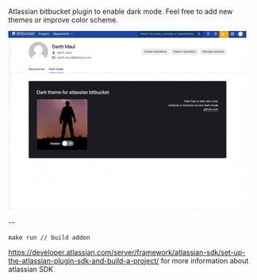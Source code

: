 Atlassian bitbucket plugin to enable dark mode.
Feel free to add new themes or improve color scheme.

<img src="promo/promo1-min.gif" width="480">

--

    make run // build addon

https://developer.atlassian.com/server/framework/atlassian-sdk/set-up-the-atlassian-plugin-sdk-and-build-a-project/ for more information about atlassian SDK